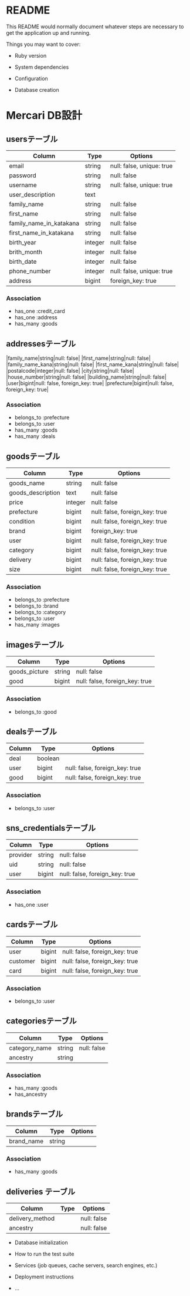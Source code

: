 # README

This README would normally document whatever steps are necessary to get the
application up and running.

Things you may want to cover:

* Ruby version

* System dependencies

* Configuration

* Database creation
# Mercari DB設計
## usersテーブル
|Column|Type|Options|
|-----|----|------|
|email|string|null: false, unique: true|
|password|string|null: false|
|username|string|null: false, unique: true|
|user_description|text|
|family_name|string|null: false|
|first_name|string|null: false|
|family_name_in_katakana|string|null: false|
|first_name_in_katakana|string|null: false|
|birth_year|integer|null: false|
|brith_month|integer|null: false|
|birth_date|integer|null: false|
|phone_number|integer|null: false, unique: true|
|address|bigint|foreign_key: true|
### Association
- has_one :credit_card
- has_one :address
- has_many :goods

## addressesテーブル
|family_name|string|null: false|
|first_name|string|null: false|
|family_name_kana|string|null: false|
|first_name_kana|string|null: false|
|postalcode|integer|null: false|
|city|string|null: false|
|house_number|string|null: false|
|building_name|string|null: false|
|user|bigint|null: false, foreign_key: true|
|prefecture|bigint|null: false, foreign_key: true|

### Association
- belongs_to :prefecture
- belongs_to :user
- has_many :goods
- has_many :deals

 
## goodsテーブル
|Column|Type|Options|
|-----|----|------|
|goods_name|string|null: false|
|goods_description|text|null: false|
|price|integer|null: false|
|prefecture|bigint|null: false, foreign_key: true|
|condition|bigint|null: false, foreign_key: true|
|brand|bigint|foreign_key: true|
|user|bigint|null: false, foreign_key: true|
|category|bigint|null: false, foreign_key: true|
|delivery|bigint|null: false, foreign_key: true|
|size|bigint|null: false, foreign_key: true|

### Association
- belongs_to :prefecture
- belongs_to :brand
- belongs_to :category
- belongs_to :user 
- has_many :images


## imagesテーブル
|Column|Type|Options|
|-----|----|------|
|goods_picture|string|null: false|
|good|bigint|null: false, foreign_key: true|

### Association
- belongs_to :good


## dealsテーブル
|Column|Type|Options|
|-----|----|------|
|deal|boolean||
|user|bigint|null: false, foreign_key: true|
|good|bigint|null: false, foreign_key: true|

### Association
- belongs_to :user


## sns_credentialsテーブル
|Column|Type|Options|
|-----|----|------|
|provider|string|null: false|
|uid|string|null: false|
|user|bigint|null: false, foreign_key: true|

### Association
- has_one :user

## cardsテーブル
|Column|Type|Options|
|-----|----|------|
|user|bigint|null: false, foreign_key: true|
|customer|bigint|null: false, foreign_key: true|
|card|bigint|null: false, foreign_key: true|

### Association
- belongs_to :user


## categoriesテーブル
|Column|Type|Options|
|-----|----|------|
|category_name|string|null: false|
|ancestry|string||


### Association
- has_many :goods
- has_ancestry

## brandsテーブル
|Column|Type|Options|
|-----|----|------|
|brand_name|string|

### Association
 - has_many :goods

## deliveries テーブル
|Column|Type|Options|
|-----|----|------|
|delivery_method||null: false|
|ancestry||null: false|






* Database initialization

* How to run the test suite

* Services (job queues, cache servers, search engines, etc.)

* Deployment instructions

* ...